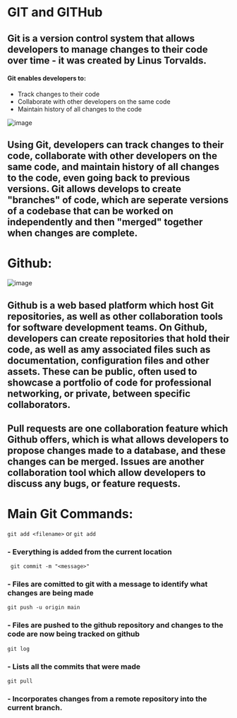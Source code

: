 # GIT and GITHub

## Git is a version control system that allows developers to manage changes to their code over time - it was created by Linus Torvalds.

#### Git enables developers to:
- Track changes to their code
- Collaborate with other developers on the same code
- Maintain history of all changes to the code



![image](https://user-images.githubusercontent.com/129324316/230045706-212e7cf2-dcfd-49c8-8fbf-b87b54ab3442.png)



## Using Git, developers can track changes to their code, collaborate with other developers on the same code, and maintain history of all changes to the code, even going back to previous versions. Git allows develops to create "branches" of code, which are seperate versions of a codebase that can be worked on independently and then "merged" together when changes are complete. 

# Github:
![image](https://user-images.githubusercontent.com/129324316/230045620-e104f085-5dd7-4341-af05-0c0162b1057f.png)


## Github is a web based platform which host Git repositories, as well as other collaboration tools for software development teams. On Github, developers can create repositories that hold their code, as well as amy associated files such as documentation, configuration files and other assets. These can be public, often used to showcase a portfolio of code for professional networking, or private, between specific collaborators. 

## Pull requests are one collaboration feature which Github offers, which is what allows developers to propose changes made to a database, and these changes can be merged. Issues are another collaboration tool which allow developers to discuss any bugs, or feature requests. 

# Main Git Commands:


`git add <filename>` or `git add`

### - Everything is added from the current location

` git commit -m "<message>"`

### - Files are comitted to git with a message to identify what changes are being made

`git push -u origin main`

### - Files are pushed to the github repository and changes to the code are now being tracked on github

`git log`

### - Lists all the commits that were made

`git pull`

### - Incorporates changes from a remote repository into the current branch.


